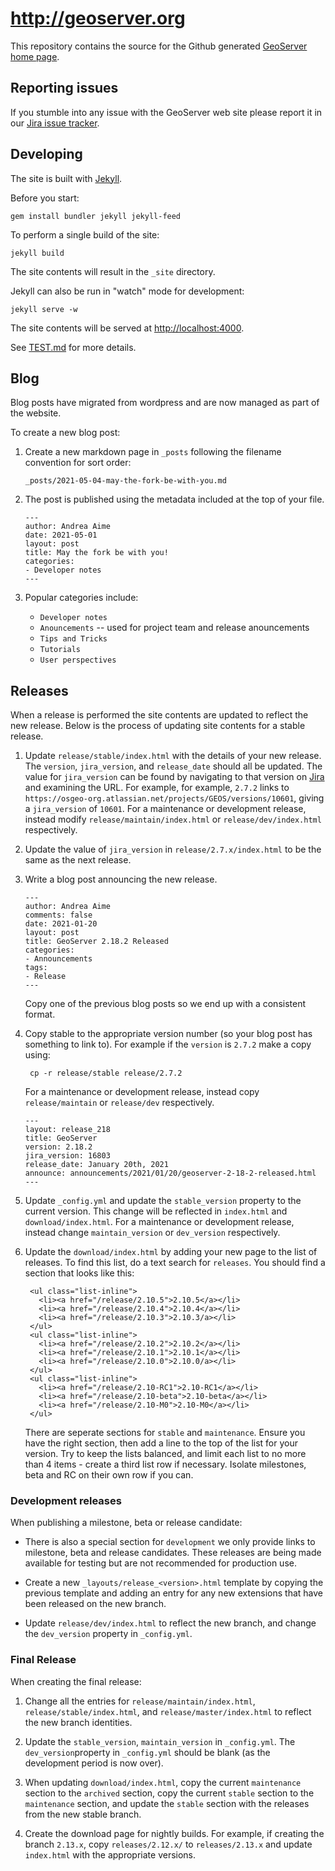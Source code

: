# http://geoserver.org

This repository contains the source for the Github generated [GeoServer home page](http://geoserver.org/). 

## Reporting issues

If you stumble into any issue with the GeoServer web site please report it in our [Jira issue tracker](https://osgeo-org.atlassian.net/projects/GEOS/summary).

## Developing 

The site is built with [Jekyll](https://github.com/jekyll/jekyll).

Before you start:
    
    gem install bundler jekyll jekyll-feed

To perform a single build of the site:

    jekyll build

The site contents will result in the ``_site`` directory.

Jekyll can also be run in "watch" mode for development:

    jekyll serve -w

The site contents will be served at [http://localhost:4000](http://localhost:4000). 

See [TEST.md](TEST.md) for more details.

## Blog

Blog posts have migrated from wordpress and are now managed as part of the website.

To create a new blog post:

1. Create a new markdown page in ``_posts`` following the filename convention for sort order:

   ``_posts/2021-05-04-may-the-fork-be-with-you.md``
   
2. The post is published using the metadata included at the top of your file.
   
   ```
   ---
   author: Andrea Aime
   date: 2021-05-01
   layout: post
   title: May the fork be with you!
   categories:
   - Developer notes
   ---
   ```
   
3. Popular categories include:
   
   * ``Developer notes``
   * ``Anouncements`` -- used for project team and release anouncements
   * ``Tips and Tricks``
   * ``Tutorials``
   * ``User perspectives`` 

## Releases

When a release is performed the site contents are updated to reflect the new release. Below is the 
process of updating site contents for a stable release.

1. Update ``release/stable/index.html`` with the details of your new release. The ``version``, ``jira_version``, and ``release_date`` should all be updated. The value for ``jira_version`` can be found by navigating to that version on [Jira](https://osgeo-org.atlassian.net/projects/GEOS?selectedItem=com.atlassian.jira.jira-projects-plugin:release-page) and examining the URL. For example, for example, ``2.7.2`` links to ``https://osgeo-org.atlassian.net/projects/GEOS/versions/10601``, giving a ``jira_version`` of ``10601``. For a maintenance or development release, instead modify ``release/maintain/index.html`` or ``release/dev/index.html`` respectively.
   
2. Update the value of ``jira_version`` in ``release/2.7.x/index.html`` to be the same as the next release.

3. Write a blog post announcing the new release.
   
   ```
   ---
   author: Andrea Aime
   comments: false
   date: 2021-01-20
   layout: post
   title: GeoServer 2.18.2 Released
   categories:
   - Announcements
   tags:
   - Release
   ---
   ```
   
   Copy one of the previous blog posts so we end up with a consistent format.

3. Copy stable to the appropriate version number (so your blog post has something to link to). For example if the ``version`` is ``2.7.2`` make a copy using:

        cp -r release/stable release/2.7.2

   For a maintenance or development release, instead copy ``release/maintain`` or ``release/dev`` respectively.
   
   ```
   ---
   layout: release_218
   title: GeoServer
   version: 2.18.2
   jira_version: 16803
   release_date: January 20th, 2021
   announce: announcements/2021/01/20/geoserver-2-18-2-released.html
   ---
   ```
   

4. Update ``_config.yml`` and update the ``stable_version`` property to the current version. This change will be reflected in ``index.html`` and ``download/index.html``. For a maintenance or development release, instead change ``maintain_version`` or ``dev_version`` respectively.

5. Update the ``download/index.html`` by adding your new page to the list of releases. To find this list, do a text search for ``releases``. You should find a section that looks like this:

        <ul class="list-inline">
          <li><a href="/release/2.10.5">2.10.5</a></li>
          <li><a href="/release/2.10.4">2.10.4</a></li>
          <li><a href="/release/2.10.3">2.10.3/a></li>
        </ul>
        <ul class="list-inline">
          <li><a href="/release/2.10.2">2.10.2</a></li>
          <li><a href="/release/2.10.1">2.10.1</a></li>
          <li><a href="/release/2.10.0">2.10.0/a></li>
        </ul>
        <ul class="list-inline">
          <li><a href="/release/2.10-RC1">2.10-RC1</a></li>
          <li><a href="/release/2.10-beta">2.10-beta</a></li>
          <li><a href="/release/2.10-M0">2.10-M0</a></li>
        </ul>

   There are seperate sections for `stable` and `maintenance`. Ensure you have the right section, then add a line to the top of the list for your version. Try to keep the lists balanced, and limit each list to no more than 4 items - create a third list row if necessary. Isolate milestones, beta and RC on their own row if you can.

### Development releases

When publishing a milestone, beta or release candidate:

* There is also a special section for `development` we only provide links to milestone, beta and release candidates. These releases are being made available for testing but are not recommended for production use.

* Create a new `_layouts/release_<version>.html` template by copying the previous template and adding an entry for any new extensions that have been released on the new branch.

* Update ``release/dev/index.html`` to reflect the new branch, and change the ``dev_version``  property in ``_config.yml``.

### Final Release

When creating the final release:

1. Change all the entries for ``release/maintain/index.html``, ``release/stable/index.html``, and  ``release/master/index.html`` to reflect the new branch identities.

2. Update  the ``stable_version``, ``maintain_version`` in ``_config.yml``. The ``dev_version``property in ``_config.yml`` should be blank (as the development period is now over).

3. When updating ``download/index.html``, copy the current ``maintenance`` section to the ``archived`` section, copy the current ``stable`` section to the ``maintenance`` section, and update the ``stable`` section with the releases from the new stable branch.

4. Create the download page for nightly builds. For example, if creating the branch ``2.13.x``, copy ``releases/2.12.x/`` to ``releases/2.13.x`` and update ``index.html`` with the appropriate versions.
